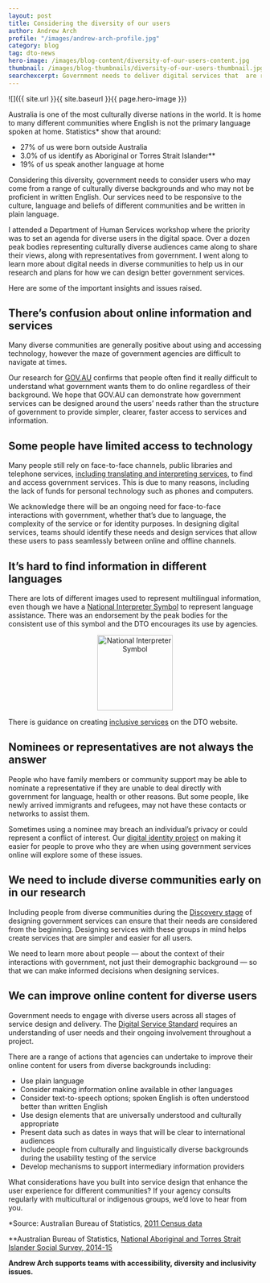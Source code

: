 ```yaml
---
layout: post
title: Considering the diversity of our users
author: Andrew Arch
profile: "/images/andrew-arch-profile.jpg"
category: blog
tag: dto-news
hero-image: /images/blog-content/diversity-of-our-users-content.jpg
thumbnail: /images/blog-thumbnails/diversity-of-our-users-thumbnail.jpg
searchexcerpt: Government needs to deliver digital services that  are responsive to the culture, language and beliefs of different communities. In this blog, accessibility and diversity lead Andrew Arch talks about why we need to consider diversity and inclusivity when designing government services. 
---
```


![]({{ site.url }}{{ site.baseurl }}{{ page.hero-image }})

Australia is one of the most culturally diverse nations in the world. It is home to many different communities where English is not the primary language spoken at home. Statistics* show that around: 

* 27% of us were born outside Australia 
* 3.0% of us identify as Aboriginal or Torres Strait Islander** 
* 19% of us speak another language at home
 
Considering this diversity, government needs to consider users who may come from a range of culturally diverse backgrounds and who may not be proficient in written English. Our services need to be responsive to the culture, language and beliefs of different communities and be written in plain language. 

I attended a Department of Human Services workshop where the priority was to set an agenda for diverse users in the digital space. Over a dozen peak bodies representing culturally diverse audiences came along to share their views, along with representatives from government. I went along to learn more about digital needs in diverse communities to help us in our research and plans for how we can design better government services.

Here are some of the important insights and issues raised.

## There’s confusion about online information and services

Many diverse communities are generally positive about using and accessing technology, however the maze of government agencies are difficult to navigate at times. 

Our research for [GOV.AU](https://www.dta.gov.au/blog/gov-au/) confirms that  people often find it really difficult to understand what government wants them to do online regardless of their background. We hope that GOV.AU can demonstrate how government services can be designed around the users’ needs rather than the structure of government to provide simpler, clearer, faster access to services and information. 

## Some people have limited access to technology

Many people still rely on face-to-face channels, public libraries and telephone services, [including translating and interpreting services](https://www.tisnational.gov.au/), to find and access government services. This is due to many reasons, including the lack of funds for personal technology such as phones and computers. 

We acknowledge there will be an ongoing need for face-to-face interactions with government, whether that’s due to language, the complexity of the service or for identity purposes. In designing digital services, teams should identify these needs and design services that allow these users to pass seamlessly between online and offline channels.

## It’s hard to find information in different languages

There are lots of different images used to represent multilingual information, even though we have a [National Interpreter Symbol](https://www.dss.gov.au/national-interpreter-symbol) to represent language assistance. There was an endorsement by the peak bodies for the consistent use of this symbol and the DTO encourages its use by agencies. 

<center><img src="{{ site.baseurl }}/images/blog-content/national-interpreter-symbol.png" alt="National Interpreter Symbol" height="150" width="150"></center>

There is guidance on creating [inclusive services](https://www.dta.gov.au/standard/design-guides/inclusive-services/) on the DTO website. 

## Nominees or representatives are not always the answer

People who have family members or community support may be able to nominate a representative if they are unable to deal directly with government for language, health or other reasons. But some people, like newly arrived immigrants and refugees, may not have these contacts or networks to assist them. 

Sometimes using a nominee may breach an individual’s privacy or could represent a conflict of interest. Our [digital identity project](https://www.dta.gov.au/what-we-do/platforms/govpass/) on making it easier for people to prove who they are when using government services online will explore some of these issues.
 
## We need to include diverse communities early on in our research

Including people from diverse communities during the [Discovery stage](https://www.dta.gov.au/standard/service-design-and-delivery-process/discovery/) of designing government services can ensure that their needs are considered from the beginning. Designing services with these groups in mind helps create services that are simpler and easier for all users.

We need to learn more about people — about the context of their interactions with government, not just their demographic background — so that we can make informed decisions when designing services. 

## We can improve online content for diverse users

Government needs to engage with diverse users across all stages of service design and delivery. The [Digital Service Standard](https://www.dta.gov.au/standard/) requires an understanding of user needs and their ongoing involvement throughout a project. 

There are a range of actions that agencies can undertake to improve their online content for users from diverse backgrounds including:

* Use plain language
* Consider making information online available in other languages
* Consider text-to-speech options; spoken English is often understood better than written English
* Use design elements that are universally understood and culturally appropriate
* Present data such as dates in ways that will be clear to international audiences
* Include people from culturally and linguistically diverse backgrounds during the usability testing of the service 
* Develop mechanisms to support intermediary information providers

What considerations have you built into service design that enhance the user experience for different communities? If your agency consults regularly with multicultural or indigenous groups, we’d love to hear from you. 

*Source: Australian Bureau of Statistics, [2011 Census data](http://www.abs.gov.au/ausstats/abs@.nsf/Lookup/2071.0main+features902012-2013)

**Australian Bureau of Statistics, [National Aboriginal and Torres Strait Islander Social Survey, 2014-15](http://www.abs.gov.au/ausstats/abs@.nsf/mf/4714.0)

**Andrew Arch supports teams with accessibility, diversity and inclusivity issues.**
